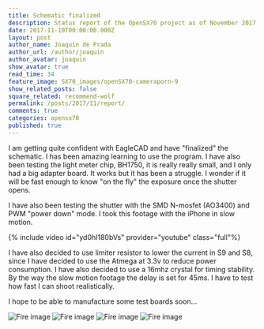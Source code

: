 ```yaml
---
title: Schematic finalized
description: Status report of the OpenSX70 project as of November 2017
date: 2017-11-10T00:00:00.000Z
layout: post
author_name: Joaquín de Prada
author_url: /author/joaquin
author_avatar: joaquin
show_avatar: true
read_time: 34
feature_image: SX70_images/openSX70-cameraporn-9
show_related_posts: false
square_related: recommend-wolf
permalink: /posts/2017/11/report/
comments: true
categories: opensx70
published: true
---
```


I am getting quite confident with EagleCAD and have "finalized" the schematic. I has been amazing learning to use the program. 
I have also been testing the light meter chip, BH1750, it is really really small, and I only had a big adapter board. It works but it has been a struggle. I wonder if it will be fast enough to know "on the fly" the exposure once the shutter opens.

I have also been testing the shutter with the SMD N-mosfet (AO3400) and PWM "power down" mode. I took this footage with the iPhone in slow motion.

{% include video id="yd0hI180bVs" provider="youtube" class="full"%}

I have also decided to use limiter resistor to lower the current in S9 and S8, since I have decided to use the Atmega at 3.3v to reduce power consumption. I have also decided to use a 16mhz crystal for timing stability. By the way the slow motion footage the delay is set for 45ms. I have to test how fast I can shoot realistically.

I hope to be able to manufacture some test boards soon…

![Fire image]({{site.url}}/{{site.baseurl}}img/20171105/1.jpeg)
![Fire image]({{site.url}}/{{site.baseurl}}img/20171105/2.jpeg)
![Fire image]({{site.url}}/{{site.baseurl}}img/20171105/3.jpeg)
![Fire image]({{site.url}}/{{site.baseurl}}img/20171105/4.jpeg)
